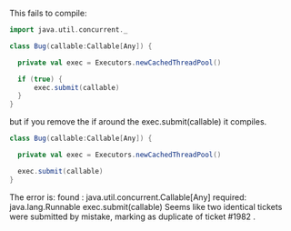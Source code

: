 This fails to compile:
```scala
import java.util.concurrent._

class Bug(callable:Callable[Any]) {

  private val exec = Executors.newCachedThreadPool()

  if (true) {
	  exec.submit(callable)
  }
}
```

but if you remove the if around the exec.submit(callable) it compiles.

```scala
class Bug(callable:Callable[Any]) {

  private val exec = Executors.newCachedThreadPool()

  exec.submit(callable)
}
```

The error is: found   : java.util.concurrent.Callable[Any] required: java.lang.Runnable exec.submit(callable)
Seems like two identical tickets were submitted by mistake, marking as duplicate of ticket #1982 .
